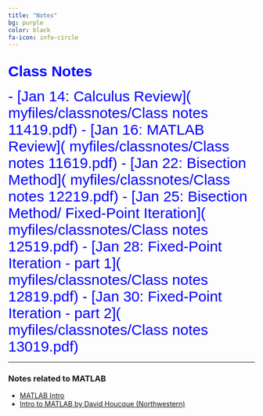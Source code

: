 ```yaml
---
title: "Notes"
bg: purple
color: black
fa-icon: info-circle
---
```


## **<span style="color:blue;font-family:'Titillium Web', sans-serif; font-size:30px;font-weight:Regular;"> Class Notes </span>**

<span style="color:blue;font-family:'Titillium Web', sans-serif; font-size:30px;font-weight:Regular;">
- [Jan 14: Calculus Review]( myfiles/classnotes/Class notes 11419.pdf)
- [Jan 16: MATLAB Review]( myfiles/classnotes/Class notes 11619.pdf)
- [Jan 22: Bisection Method]( myfiles/classnotes/Class notes 12219.pdf)
- [Jan 25: Bisection Method/ Fixed-Point Iteration]( myfiles/classnotes/Class notes 12519.pdf)
- [Jan 28: Fixed-Point Iteration - part 1]( myfiles/classnotes/Class notes 12819.pdf)
- [Jan 30: Fixed-Point Iteration - part 2]( myfiles/classnotes/Class notes 13019.pdf)
</span>


-------------

### Notes related to MATLAB

- [MATLAB Intro]( myfiles/MATLAB_intro_final_version.pdf)
- [Intro to MATLAB by David Houcque
(Northwestern)]( myfiles/matlab.pdf)
